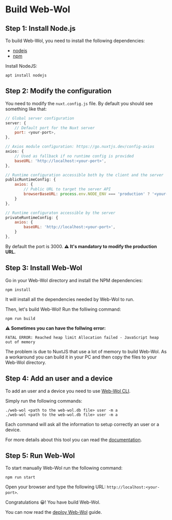 # Build Web-Wol

## Step 1: Install Node.js
To build Web-Wol, you need to install the following dependencies:
- [nodejs](https://nodejs.org/en/)
- [npm](https://www.npmjs.com/)

Install NodeJS:
```
apt install nodejs
```

## Step 2: Modify the configuration
You need to modify the `nuxt.config.js` file.
By default you should see something like that:
```js
// Global server configuration
server: {
    // Default port for the Nuxt server
    port: <your-port>,
},

// Axios module configuration: https://go.nuxtjs.dev/config-axios
axios: {
    // Used as fallback if no runtime config is provided
    baseURL: 'http://localhost:<your-port>',
},

// Runtime configuration accessible both by the client and the server
publicRuntimeConfig: {
    axios: {
        // Public URL to target the server API
        browserBaseURL: process.env.NODE_ENV === 'production' ? '<your-production-url>' : 'http://localhost:<your-port>',
    }
},

// Runtime configuraton accessible by the server
privateRuntimeConfig: {
    axios: {
        baseURL: 'http://localhost:<your-port>',
    }
},
```
By default the port is 3000. **⚠️ It's mandatory to modify the production URL.**

## Step 3: Install Web-Wol
Go in your Web-Wol directory and install the NPM dependencies:
```
npm install
```
It will install all the dependencies needed by Web-Wol to run.

Then, let's build Web-Wol! Run the folliwing command: 
```
npm run build
```

**⚠️ Sometimes you can have the follwing error:** 
```
FATAL ERROR: Reached heap limit Allocation failed - JavaScript heap out of memory
```

The problem is due to NuxtJS that use a lot of memory to build Web-Wol. As a workaround you can build it in your PC and then copy the files to your Web-Wol directory.

## Step 4: Add an user and a device
To add an user and a device you need to use [Web-Wol CLI](https://github.com/SteezCram/Web-Wol-CLI).

Simply run the following commands:
```
./web-wol <path to the web-wol.db file> user -m a
./web-wol <path to the web-wol.db file> user -m a
```

Each command will ask all the information to setup correctly an user or a device.

For more details about this tool you can read the [documentation]().

## Step 5: Run Web-Wol
To start manually Web-Wol run the following command:
```
npm run start
```

Open your browser and type the following URL: `http://localhost:<your-port>`.

Congratulations 😀! You have build Web-Wol. 

You can now read the [deploy Web-Wol](docs/Deploy_Web-Wol.md) guide.